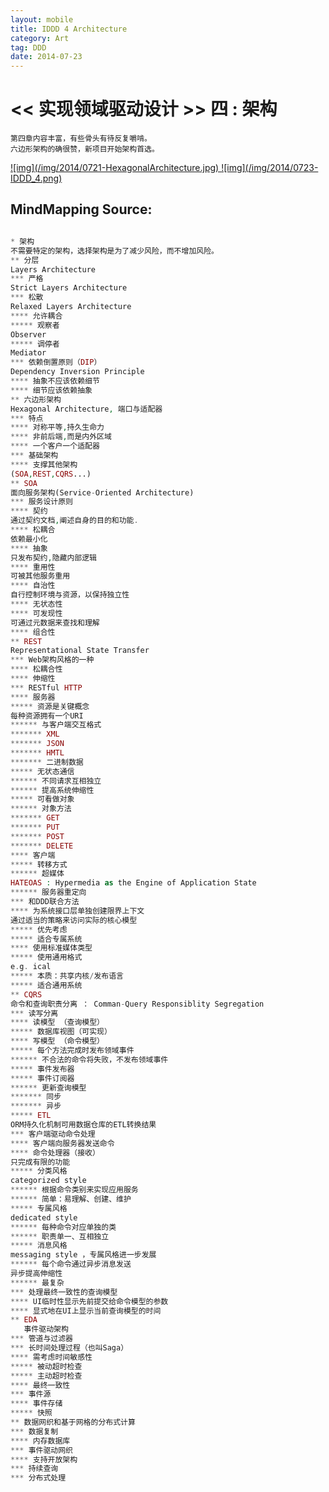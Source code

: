 ```yaml
---
layout: mobile
title: IDDD 4 Architecture
category: Art
tag: DDD
date: 2014-07-23
---
```


<< 实现领域驱动设计 >> 四 : 架构
=====================

	第四章内容丰富，有些骨头有待反复嚼啃。
	六边形架构的确很赞，新项目开始架构首选。

<a href="/img/2014/0721-HexagonalArchitecture.jpg" target="_blank">
![img](/img/2014/0721-HexagonalArchitecture.jpg)
</a>

<a href="/img/2014/0723-IDDD_4.png" target="_blank">
![img](/img/2014/0723-IDDD_4.png)
</a>

MindMapping Source:
------------------
```php

* 架构
不需要特定的架构，选择架构是为了减少风险，而不增加风险。
** 分层
Layers Architecture
*** 严格
Strict Layers Architecture
*** 松散
Relaxed Layers Architecture
**** 允许耦合
***** 观察者
Observer
***** 调停者
Mediator
*** 依赖倒置原则（DIP）
Dependency Inversion Principle 
**** 抽象不应该依赖细节
**** 细节应该依赖抽象
** 六边形架构
Hexagonal Architecture, 端口与适配器
*** 特点
**** 对称平等,持久生命力
**** 非前后端,而是内外区域
**** 一个客户一个适配器
*** 基础架构
**** 支撑其他架构
(SOA,REST,CQRS...)
** SOA
面向服务架构(Service-Oriented Architecture)
*** 服务设计原则
**** 契约
通过契约文档,阐述自身的目的和功能.
**** 松耦合
依赖最小化
**** 抽象
只发布契约,隐藏内部逻辑
**** 重用性
可被其他服务重用
**** 自治性
自行控制环境与资源，以保持独立性
**** 无状态性
**** 可发现性
可通过元数据来查找和理解
**** 组合性
** REST
Representational State Transfer
*** Web架构风格的一种
**** 松耦合性
**** 伸缩性
*** RESTful HTTP
**** 服务器
***** 资源是关键概念
每种资源拥有一个URI
****** 与客户端交互格式
******* XML
******* JSON
******* HMTL
******* 二进制数据
***** 无状态通信
****** 不同请求互相独立
****** 提高系统伸缩性
***** 可看做对象
****** 对象方法
******* GET
******* PUT
******* POST
******* DELETE
**** 客户端
***** 转移方式
****** 超媒体
HATEOAS : Hypermedia as the Engine of Application State
****** 服务器重定向
*** 和DDD联合方法
**** 为系统接口层单独创建限界上下文
通过适当的策略来访问实际的核心模型
***** 优先考虑
***** 适合专属系统
**** 使用标准媒体类型
***** 使用通用格式
e.g. ical
***** 本质：共享内核/发布语言
***** 适合通用系统
** CQRS
命令和查询职责分离 ： Comman-Query Responsiblity Segregation
*** 读写分离
**** 读模型 （查询模型）
***** 数据库视图（可实现）
**** 写模型 （命令模型）
***** 每个方法完成时发布领域事件
****** 不合法的命令将失败，不发布领域事件
***** 事件发布器
***** 事件订阅器
****** 更新查询模型
******* 同步
******* 异步
***** ETL
ORM持久化机制可用数据仓库的ETL转换结果
*** 客户端驱动命令处理
**** 客户端向服务器发送命令
**** 命令处理器（接收）
只完成有限的功能
***** 分类风格
categorized style
****** 根据命令类别来实现应用服务
****** 简单：易理解、创建、维护
***** 专属风格
dedicated style
****** 每种命令对应单独的类
****** 职责单一、互相独立
***** 消息风格
messaging style ，专属风格进一步发展
****** 每个命令通过异步消息发送
异步提高伸缩性
****** 最复杂
*** 处理最终一致性的查询模型
**** UI临时性显示先前提交给命令模型的参数
**** 显式地在UI上显示当前查询模型的时间
** EDA
   事件驱动架构
*** 管道与过滤器
*** 长时间处理过程（也叫Saga）
**** 需考虑时间敏感性
***** 被动超时检查
***** 主动超时检查
**** 最终一致性
*** 事件源
**** 事件存储
***** 快照
** 数据网织和基于网格的分布式计算
*** 数据复制
**** 内存数据库
*** 事件驱动网织
**** 支持开放架构
*** 持续查询
*** 分布式处理


```
